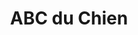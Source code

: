 ---
title: "ABC du Chien"
url: /saint-hilaire-de-brethmas/abc-du-chien/
shop: toilettage des animaux
---